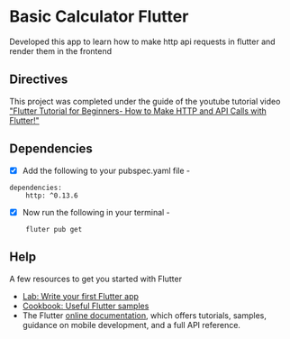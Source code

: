 # Basic Calculator Flutter

Developed this app to learn how to make http api requests in flutter and render them in the frontend

## Directives

This project was completed under the guide of the youtube tutorial video ["Flutter Tutorial for Beginners- How to Make HTTP and API Calls with Flutter!"](https://m.youtube.com/)

## Dependencies
- [x] Add the following to your pubspec.yaml file - 
```
dependencies:
    http: ^0.13.6
```
- [x] Now run the following in your terminal - 
```
    fluter pub get
 ```

## Help
A few resources to get you started with Flutter

- [Lab: Write your first Flutter app](https://docs.flutter.dev/get-started/codelab)
- [Cookbook: Useful Flutter samples](https://docs.flutter.dev/cookbook)
- The Flutter [online documentation](https://docs.flutter.dev/), which offers tutorials, samples, guidance on mobile development, and a full API reference.